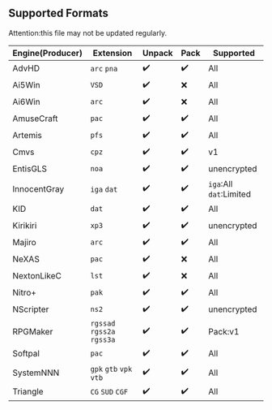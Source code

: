 ## Supported Formats

Attention:this file may not be updated regularly.

| Engine(Producer) | Extension                  | Unpack | Pack | Supported               |
| ---------------- | -------------------------- | ------ | ---- | ----------------------- |
| AdvHD            | `arc` `pna`                | ✔️      | ✔️    | All                     |
| Ai5Win           | `VSD`                      | ✔️      | ❌    | All                     |
| Ai6Win           | `arc`                      | ✔️      | ❌    | All                     |
| AmuseCraft       | `pac`                      | ✔️      | ✔️    | All                     |
| Artemis          | `pfs`                      | ✔️      | ✔️    | All                     |
| Cmvs             | `cpz`                      | ✔️      | ✔️    | v1                      |
| EntisGLS         | `noa`                      | ✔️      | ✔️    | unencrypted             |
| InnocentGray     | `iga` `dat`                | ✔️      | ✔️    | `iga`:All `dat`:Limited |
| KID              | `dat`                      | ✔️      | ✔️    | All                     |
| Kirikiri         | `xp3`                      | ✔️      | ✔️    | unencrypted             |
| Majiro           | `arc`                      | ✔️      | ✔️    | All                     |
| NeXAS            | `pac`                      | ✔️      | ❌    | All                     |
| NextonLikeC      | `lst`                      | ✔️      | ❌    | All                     |
| Nitro+           | `pak`                      | ✔️      | ✔️    | All                     |
| NScripter        | `ns2`                      | ✔️      | ✔️    | unencrypted             |
| RPGMaker         | `rgssad` `rgss2a` `rgss3a` | ✔️      | ✔️    | Pack:v1                 |
| Softpal          | `pac`                      | ✔️      | ✔️    | All                     |
| SystemNNN        | `gpk` `gtb` `vpk` `vtb`    | ✔️      | ✔️    | All                     |
| Triangle         | `CG` `SUD` `CGF`           | ✔️      | ✔️    | All                     |

